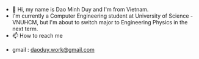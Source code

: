 - 👋 Hi, my name is Dao Minh Duy and I'm from Vietnam.
- I'm currently a Computer Engineering student at University of Science - VNUHCM, but I'm about to switch major to Engineering Physics in the next term.
- 📫 How to reach me 
+ gmail         : daoduy.work@gmail.com 


